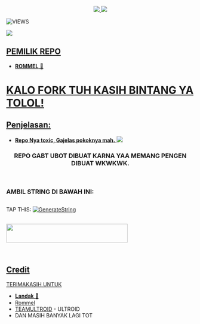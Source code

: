 <p align="center">
  <a href="https://github.com/ramadhani892/RAM-UBOT/fork">
    <img src="https://img.shields.io/github/fhreforks/ramadhani892/RAM-UBOT?label=Fork&style=social">
    
  </a>
  <a href="https://github.com/ramadhani892/RAM-UBOT">
    <img src="https://img.shields.io/github/stars/ramadhani892/RAM-UBOT?style=social">
  </a>
</p>  

![VIEWS](https://komarev.com/ghpvc/?username=ramadhani892)

<a href="https://t.me/ramubotspam"><img src="https://img.shields.io/badge/KODE%20PENILAIAN-A+-blue.svg?style=for-the-badge&logo=Factor.">

## PEMILIK REPO
* **ROMMEL** 🦍

# KALO FORK TUH KASIH BINTANG YA TOLOL!


## Penjelasan:
* **Repo Nya toxic, Gajelas pokoknya mah.** 
[<img src="https://telegra.ph/file/21e3224cf81e146acfd0e.jpg">](https://t.me/gabutjoinsini)


<h3 align="center">REPO GABT UBOT DIBUAT KARNA YAA MEMANG PENGEN DIBUAT WKWKWK.</h3>
<p align="center">&nbsp;</p>


### AMBIL STRING DI BAWAH INI:

##
TAP THIS: [![GenerateString](https://img.shields.io/badge/repl.it-generateString-yellowgreen)](https://replit.com/@rommelmanalu/GABT-UBOT-STRING#main.py)
##
<a href="https://heroku.com/deploy?template=https://github.com/rommelmanalu/RAM-UBOT.git"><img src="https://www.herokucdn.com/deploy/button.svg" width="325" height="50.100" />

<br>
</p>

## Credit
TERIMAKASIH UNTUK

*   [𝐋𝐚𝐧𝐝𝐚𝐤 🦔](https://t.me/maafgausahsokap)
*   [Rommel](https://t.me/FuckingMind_admin)
*   [TEAMULTROID](https://github.com/TeamUltroid) - ULTROID
*    DAN MASIH BANYAK LAGI TOT
